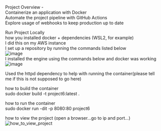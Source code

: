 Project Overview -   
Containerize an application with Docker  
Automate the project pipeline with GitHub Actions  
Explore usage of webhooks to keep production up to date  
  
Run Project Locally  
how you installed docker + dependencies (WSL2, for example)  
I did this on my AWS instance  
I set up a repository by running the commands listed below  
![image](https://user-images.githubusercontent.com/77360294/144364432-bcb5ad71-16bd-4817-aab3-00f8ea4d97a9.png)  
I installed the engine using the commands below and docker was working  
![image](https://user-images.githubusercontent.com/77360294/144364512-fff8b1a5-7a14-434f-9ce4-2f0d68ed6040.png)  

Used the httpd dependency to help with running the container(please tell me if this is not supposed to go here)  

how to build the container  
sudo docker build -t project6:latest .  

how to run the container  
sudo docker run -dit -p 8080:80 project6  

how to view the project (open a browser...go to ip and port...)  
![how_to_view_project](https://user-images.githubusercontent.com/77360294/144363107-670c234f-25dd-4223-a9bb-0cea287e29e0.PNG)  
